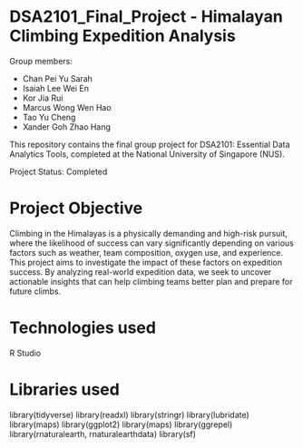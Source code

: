 # DSA2101_Final_Project - Himalayan Climbing Expedition Analysis
Group members:
  - Chan Pei Yu Sarah
  - Isaiah Lee Wei En
  - Kor Jia Rui
  - Marcus Wong Wen Hao
  - Tao Yu Cheng
  - Xander Goh Zhao Hang

This repository contains the final group project for DSA2101: Essential Data Analytics Tools, completed at the National University of Singapore (NUS).

Project Status: Completed

# Project Objective
Climbing in the Himalayas is a physically demanding and high-risk pursuit, where the likelihood of success can vary significantly depending on various factors such as weather, team composition, oxygen use, and experience.
This project aims to investigate the impact of these factors on expedition success. By analyzing real-world expedition data, we seek to uncover actionable insights that can help climbing teams better plan and prepare for future climbs.

# Technologies used
R Studio

# Libraries used
library(tidyverse)
library(readxl)
library(stringr)
library(lubridate)
library(maps)
library(ggplot2)
library(maps)
library(ggrepel)
library(rnaturalearth, rnaturalearthdata)
library(sf)

